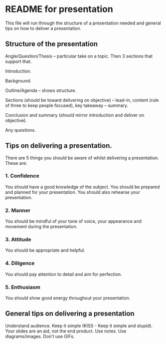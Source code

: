 # README for presentation

This file will run through the structure of a presentation needed and general tips on how to deliver a presentation.

## Structure of the presentation

Angle/Question/Thesis – particular take on a topic. Then 3 sections that support that.

Introduction.

Background.

Outline/Agenda – shows structure.

Sections (should be toward delivering on objective) – lead-in, content (rule of three to keep people focused), key takeaway – summary.

Conclusion and summary (should mirror introduction and deliver on objective).

Any questions.

## Tips on delivering a presentation.

There are 5 things you should be aware of whilst delivering a presentation. These are:

### 1. Confidence

You should have a good knowledge of the subject. You should be prepared and planned for your presentation. You should also rehearse your presentation.

### 2. Manner

You should be mindful of your tone of voice, your appearance and movement during the presentation.

### 3. Attitude

You should be appropriate and helpful.

### 4. Diligence

You should pay attention to detail and aim for perfection.

### 5. Enthusiasm

You should show good energy throughout your presentation.  

## General tips on delivering a presentation

Understand audience.
Keep it simple (KISS - Keep it simple and stupid).
Your slides are an aid, not the end product.
Use notes.
Use diagrams/images. Don’t use GIFs.

